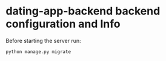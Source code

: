 # dating-app-backend backend configuration and Info

Before starting the server run:

```sh
python manage.py migrate
```
